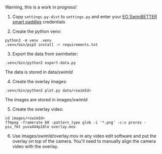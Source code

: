 Warning, this is a work in progress!

1. Copy `settings.py-dist` to `settings.py` and enter your [EO SwimBETTER smart paddles](https://www.eolab.com/swimbetter) credentials

2. Create the python venv:

```
python3 -m venv .venv
.venv/bin/pip3 install -r requirements.txt
```

3. Export the data from swimbeter:

```
.venv/bin/python3 export-data.py
```

The data is stored in data/*swimId*

4. Create the overlay images:

```
.venv/bin/python3 plot.py data/<swimId>
```

The images are stored in images/*swimId*

5. Create the overlay video:

```
cd images/<swimId>
ffmpeg -framerate 60 -pattern_type glob -i '*.png' -c:v prores -pix_fmt yuva444p10le overlay.mov
```

6. Use images/*swimId*/overlay.mov in any video edit software and put the overlay on top of the camera. You'll need to manually align the camera video with the overlay.






